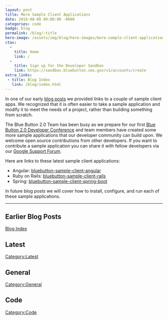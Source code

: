 ```yaml
---
layout: post
title: More Sample Client Applications
date: 2018-08-08 09:00:00 -0600
categories: code
badge: blog
permalink: /blog/:title
hero-image: /assets/img/blog/hero-images/more-sample-client-applications.jpg
ctas:
  -
    title: Home
    link: /
  -
    title: Sign up for the Developer Sandbox
    link: https://sandbox.bluebutton.cms.gov/v1/accounts/create
extra_links:
 - title: Blog Index
   link: /blog/index.html
---
```


In one of our early [blog posts](https://bluebutton.cms.gov/blog/Sample-Applications.html)
we provided links to a couple of sample client apps. We recognized that it is often
easier to take a sample application and modify it to meet the needs of a project,
rather than building something from scratch.

The Blue Button 2.0 Team has been busy as we prepare for our first
[Blue Button 2.0 Developer Conference](https://bluebutton.cms.gov/bb2dc18/) and team
members have created some more sample applications that our developer community can
build upon. We welcome open source contributions from other developers. If you want to
contribute a sample application you can share it with fellow developers via our
[Google Support Forum](https://groups.google.com/forum/#!forum/Developer-group-for-cms-blue-button-api).

Here are links to these latest sample client applications:

- Angular: <a href="https://github.com/CMSgov/bluebutton-sample-client-angular" target="_blank">bluebutton-sample-client-angular</a>
- Ruby on Rails: <a href="https://github.com/CMSgov/bluebutton-sample-client-rails" target="_blank">bluebutton-sample-client-rails</a>
- Spring: <a href="https://github.com/CMSgov/bluebutton-sample-client-spring-boot" target="_blank">bluebutton-sample-client-spring-boot</a>

In future blog posts we will cover how to install, configure, and run each of these
sample applications.

---
## Earlier Blog Posts

[Blog Index](/blog/)

## Latest
[Category:Latest](/blog/category/latest.html)

## General
[Category:General](/blog/category/general.html)

## Code
[Category:Code](/blog/category/code.html)
